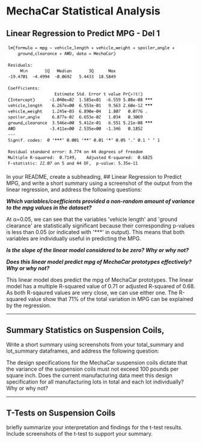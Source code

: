 # MechaCar Statistical Analysis


## Linear Regression to Predict MPG - Del 1


![linear regression](https://github.com/YanLuong/MechaCar_Statistical_Analysis/blob/main/screenshots/summary_linear_regression.png)

In your README, create a subheading, ## Linear Regression to Predict MPG, and write a short summary using a screenshot of the output from the linear regression, and address the following questions:

***Which variables/coefficients provided a non-random amount of variance to the mpg values in the dataset?***

At α=0.05, we can see that the variables 'vehicle length' and 'ground clearance' are statistically significant because their corresponding p-values is less than 0.05 (or indicated with '***' in output). This means that both variables are individually useful in predicting the MPG.

***Is the slope of the linear model considered to be zero? Why or why not?***

***Does this linear model predict mpg of MechaCar prototypes effectively? Why or why not?***

This linear model does predict the mpg of MechaCar prototypes. The linear model has a multiple R-squared value of 0.71 or adjusted R-squared of 0.68. As both R-sqaured values are very close, we can use either one. The R-squared value show that 71% of the total variation in MPG can be explained by the regression.

----

## Summary Statistics on Suspension Coils, 

Write a short summary using screenshots from your total_summary and lot_summary dataframes, and address the following question:

The design specifications for the MechaCar suspension coils dictate that the variance of the suspension coils must not exceed 100 pounds per square inch. Does the current manufacturing data meet this design specification for all manufacturing lots in total and each lot individually? Why or why not?


----
## T-Tests on Suspension Coils

briefly summarize your interpretation and findings for the t-test results. Include screenshots of the t-test to support your summary.

